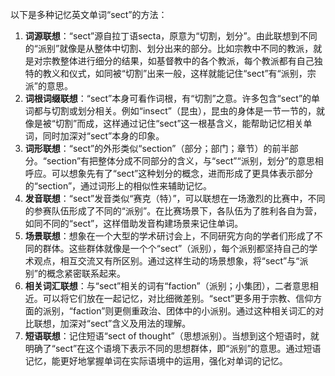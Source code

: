 以下是多种记忆英文单词“sect”的方法：
1. **词源联想**：“sect”源自拉丁语secta，原意为“切割，划分”。由此联想到不同的“派别”就像是从整体中切割、划分出来的部分。比如宗教中不同的教派，就是对宗教整体进行细分的结果，如基督教中的各个教派，每个教派都有自己独特的教义和仪式，如同被“切割”出来一般，这样就能记住“sect”有“派别，宗派”的意思。
2. **词根词缀联想**：“sect”本身可看作词根，有“切割”之意。许多包含“sect”的单词都与切割或划分相关。例如“insect”（昆虫），昆虫的身体是一节一节的，就像是被“切割”而成，这样通过记住“sect”这一根基含义，能帮助记忆相关单词，同时加深对“sect”本身的印象。
3. **词形联想**：“sect”的外形类似“section”（部分；部门；章节）的前半部分。“section”有把整体分成不同部分的含义，与“sect”“派别，划分”的意思相呼应。可以想象先有了“sect”这种划分的概念，进而形成了更具体表示部分的“section”，通过词形上的相似性来辅助记忆。
4. **发音联想**：“sect”发音类似“赛克（特）”，可以联想在一场激烈的比赛中，不同的参赛队伍形成了不同的“派别”。在比赛场景下，各队伍为了胜利各自为营，如同不同的“sect”，这样借助发音构建场景来记住单词。
5. **场景联想**：想象在一个大型的学术研讨会上，不同研究方向的学者们形成了不同的群体。这些群体就像是一个个“sect”（派别），每个派别都坚持自己的学术观点，相互交流又有所区别。通过这样生动的场景想象，将“sect”与“派别”的概念紧密联系起来。
6. **相关词汇联想**：与“sect”相关的词有“faction”（派别；小集团），二者意思相近。可以将它们放在一起记忆，对比细微差别。“sect”更多用于宗教、信仰方面的派别，“faction”则更侧重政治、团体中的小派别。通过这种相关词汇的对比联想，加深对“sect”含义及用法的理解。
7. **短语联想**：记住短语“sect of thought”（思想派别）。当想到这个短语时，就明确了“sect”在这个语境下表示不同的思想群体，即“派别”的意思。通过短语记忆，能更好地掌握单词在实际语境中的运用，强化对单词的记忆。 